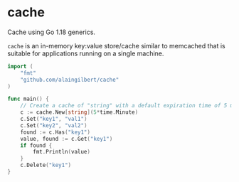 # cache

Cache using Go 1.18 generics.

`cache` is an in-memory key:value store/cache similar to memcached that is
suitable for applications running on a single machine.

```go
import (
	"fmt"
	"github.com/alaingilbert/cache"
)

func main() {
	// Create a cache of "string" with a default expiration time of 5 minutes
	c := cache.New[string](5*time.Minute)
	c.Set("key1", "val1")
	c.Set("key2", "val2")
	found := c.Has("key1")
	value, found := c.Get("key1")
	if found {
		fmt.Println(value)
	}
	c.Delete("key1")
}
```
